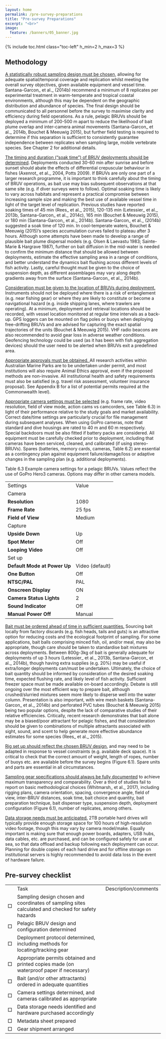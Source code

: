 ```yaml
---
layout: home
permalink: /pre-survey-preparations
title: "Pre-survey Preparations"
excerpt: "<br>"
image:
  feature: /banners/05_banner.jpg
---
```

{% include toc.html class="toc-left" h_min=2 h_max=3 %}

## Methodology

<span style="text-decoration:underline;">A statistically robust sampling design must be chosen,</span> allowing for adequate spatial/temporal coverage and replication whilst meeting the overall survey objectives, given available equipment and vessel time. Santana-Garcon_ et al._ (2014b) recommend a minimum of 8 replicates per experimental treatment in warm-temperate and tropical coastal environments, although this may be dependent on the geographic distribution and abundance of species. The final design should be communicated to all personnel before the survey to maximise clarity and efficiency during field operations. As a rule, pelagic BRUVs should be deployed a minimum of 200-500 m apart to reduce the likelihood of bait plume overlap and inter-camera animal movements (Santana-Garcon_ et al._ 2014b, Bouchet & Meeuwig 2015), but further field testing is required to determine if this separation is sufficient to consistently guarantee independence between replicates when sampling large, mobile vertebrate species. See Chapter 2 for additional details. 

<span style="text-decoration:underline;">The timing and duration (“soak time”) of BRUV deployments should be determined</span>. Deployments conducted 30-60 min after sunrise and before sunset should abate the effects of differential crepuscular behaviour in fishes (Axenrot_ et al._ 2004, Potts 2009). If BRUVs are only one part of a larger research programme, it is important to think carefully about the timing of BRUV operations, as bait use may bias subsequent observations at that same site (e.g. if diver surveys were to follow). Optimal soaking time is likely to vary across habitats and represent a practical compromise between increasing sample size and making the best use of available vessel time in light of the target level of replication. Previous studies have reported soaking times of 45 min (Rees_ et al._ 2015), 120-135 min (Letessier_ et al._ 2013b, Santana-Garcon_ et al._ 2014c), 165 min (Bouchet & Meeuwig 2015), or 180 min (Santana-Garcon_ et al._ 2014b). Santana-Garcon_ et al._ (2014b) suggested a soak time of 120 min. In cool-temperate waters, Bouchet & Meeuwig (2015)’s species accumulation curves failed to plateau after 3 hours. Although some attempts have been made to develop a range of plausible bait plume dispersal models (e.g. Olsen & Laevastu 1983; Sainte-Marie & Hargrave 1987), further on bait diffusion in the mid-water  is needed to confirm the minimum distance that should be allowed between deployments, estimate the effective sampling area in a range of conditions, and better understand the dynamics bait flushing across different levels of fish activity. Lastly, careful thought must be given to the choice of suspension depth, as different assemblages may vary along depth gradients away from the surface (Santana-Garcon_ et al._ 2014b). 

<span style="text-decoration:underline;">Consideration must be given to the location of BRUVs during deployment. </span>Instruments should not be deployed where there is a risk of entanglement (e.g. near fishing gear) or where they are likely to constitute or become a navigational hazard (e.g. inside shipping lanes, where trawlers are operating). At a minimum, deployment and retrieval locations should be recorded, with vessel location monitored at regular time intervals as a back-up. GPS loggers can be mounted on flag poles or buoys when deploying free-drifting BRUVs and are advised for capturing the exact spatial trajectories of the units (Bouchet & Meeuwig 2015). VHF radio beacons are also recommended to avoid gear loss in adverse weather conditions. Geofencing technology could be used (as it has been with fish aggregation devices) should the user need to be alerted when BRUVs exit a predefined area.

<span style="text-decoration:underline;">Appropriate approvals must be obtained. </span>All research activities within Australian Marine Parks are to be undertaken under permit, and most institutions will also require Animal Ethics approval, even if the proposed methods are non-invasive. All institutional health and safety requirements must also be satisfied (e.g. travel risk assessment, volunteer insurance proposal). See Appendix B for a list of potential permits required at the Commonwealth level).

<span style="text-decoration:underline;">Appropriate camera settings must be selected</span> (e.g. frame rate, video resolution, field of view mode, action cams vs camcorders, see Table 6.3) in light of their performance relative to the study goals and market availability. Correct date/time settings are particularly crucial for file management during subsequent analyses. When using GoPro cameras, note that standard and dive housings are rated to 40 m and 60 m respectively. Special backdoors must be also fitted if battery packs are considered. All equipment must be carefully checked prior to deployment, including that cameras have been serviced, cleaned, and calibrated (if using stereo-BRUVs). Spares (batteries, memory cards, cameras, Table 6.2) are essential as a contingency plan against equipment failure/damage/loss or adaptive changes in the sampling plan (e.g. additional deployments).

Table 6.3 Example camera settings for a pelagic BRUVs. Values reflect the use of GoPro Hero3 cameras. Options may differ in other camera models.


<table>
  <tr>
   <td>Settings
   </td>
   <td>Value
   </td>
  </tr>
  <tr>
   <td colspan="2" >Camera
   </td>
  </tr>
  <tr>
   <td><strong>Resolution </strong>
   </td>
   <td> 1080 
   </td>
  </tr>
  <tr>
   <td><strong>Frame Rate </strong>
   </td>
   <td> 25 fps
   </td>
  </tr>
  <tr>
   <td><strong>Field of View</strong>
   </td>
   <td>Medium
   </td>
  </tr>
  <tr>
   <td colspan="2" >Capture
   </td>
  </tr>
  <tr>
   <td><strong>Upside Down </strong>
   </td>
   <td> Up
   </td>
  </tr>
  <tr>
   <td><strong>Spot Meter </strong>
   </td>
   <td> Off
   </td>
  </tr>
  <tr>
   <td><strong>Looping Video </strong>
   </td>
   <td> Off
   </td>
  </tr>
  <tr>
   <td colspan="2" >Set up
   </td>
  </tr>
  <tr>
   <td><strong>Default Mode at Power Up </strong>
   </td>
   <td>Video (default)
   </td>
  </tr>
  <tr>
   <td><strong>One Button </strong>
   </td>
   <td> Off
   </td>
  </tr>
  <tr>
   <td><strong>NTSC/PAL </strong>
   </td>
   <td> PAL
   </td>
  </tr>
  <tr>
   <td><strong>Onscreen Display </strong>
   </td>
   <td> ON
   </td>
  </tr>
  <tr>
   <td><strong>Camera Status Lights </strong>
   </td>
   <td> 2
   </td>
  </tr>
  <tr>
   <td><strong>Sound Indicator </strong>
   </td>
   <td> Off
   </td>
  </tr>
  <tr>
   <td><strong>Manual Power Off </strong>
   </td>
   <td> Manual
   </td>
  </tr>
</table>


<span style="text-decoration:underline;">Bait must be ordered ahead of time in sufficient quantities.</span> Sourcing bait locally from factory discards (e.g. fish heads, tails and guts) is an attractive option for reducing costs and the ecological footprint of sampling. For some applications, bait balls comprising minced fish, oil, and/or meal, may also be appropriate, though care should be taken to standardise bait mixtures across deployments. Between 800g-3kg of bait is generally adequate for deployments of up 3 hours (Letessier_ et al._ 2013b, Santana-Garcon_ et al._ 2014b), though having extra supplies (e.g. 20%) may be useful if extra/longer deployments can/must be undertaken. Ultimately, the choice of bait quantity should be informed by consideration of the desired soaking time, expected flushing rate, and likely level of fish activity. Sufficient freezer space must be made available on-board accordingly. Debate is still ongoing over the most efficient way to prepare bait, although crushed/slurried mixtures seem more likely to disperse well into the water column. Presentation is also important, with wire mesh baskets (Santana-Garcon_ et al._ 2014b) and perforated PVC tubes (Bouchet & Meeuwig 2015) being two popular options, despite the lack of comparative studies of their relative efficiencies. Critically, recent research demonstrates that bait alone may be a biased/poor attractant for pelagic fishes, and that consideration should be given to combinations of multiple attractants associated with sight, sound, and scent to help generate more effective abundance estimates for some species (Rees_ et al._ 2015).

<span style="text-decoration:underline;">Rig set up should reflect the chosen BRUV design</span>, and may need to be adapted in response to vessel constraints (e.g. available deck space). It is critical to check that the correct amount of weight, length of ropes, number of buoys etc. are available before the survey begins (Figure 6.1). Spare units and parts are essential in all circumstances.

<span style="text-decoration:underline;">Sampling gear specifications should always be fully documented</span> to achieve maximum transparency and comparability. Over a third of studies fail to report on basic methodological choices (Whitmarsh_ et al._ 2017), including rigging plans, camera orientation, spacing, convergence angle, field of view, inter-BRUV distances, soak time, bait choice and quantity, bait preparation technique, bait dispenser type, suspension depth, deployment configuration (Figure 6.1), number of replicates, among others.

<span style="text-decoration:underline;">Data storage needs must be anticipated.</span> 2TB portable hard drives will typically provide enough storage space for 100 hours of high-resolution video footage, though this may vary by camera model/make. Equally important is making sure that enough power boards, adapters, USB hubs, data cables, etc. are purchased, and can be configured safely for use at sea, so that data offload and backup following each deployment can occur. Planning for double copies of each hard drive and for offline storage on institutional servers is highly recommended to avoid data loss in the event of hardware failure.


## Pre-survey checklist


<table>
  <tr>
   <td>
   </td>
   <td>Task
   </td>
   <td>Description/comments
   </td>
  </tr>
  <tr>
   <td>□
   </td>
   <td>Sampling design chosen and coordinates of sampling sites calculated and checked for safety hazards
   </td>
   <td>
   </td>
  </tr>
  <tr>
   <td>□
   </td>
   <td>Pelagic BRUV design and configuration determined
   </td>
   <td>
   </td>
  </tr>
  <tr>
   <td>□
   </td>
   <td>Deployment protocol determined, including methods for locating/tracking gear
   </td>
   <td>
   </td>
  </tr>
  <tr>
   <td>□
   </td>
   <td>Appropriate permits obtained and printed copies made (on waterproof paper if necessary)
   </td>
   <td>
   </td>
  </tr>
  <tr>
   <td>□
   </td>
   <td>Bait (and/or other attractants) ordered in adequate quantities
   </td>
   <td>
   </td>
  </tr>
  <tr>
   <td>□
   </td>
   <td>Camera settings determined, and cameras calibrated as appropriate
   </td>
   <td>
   </td>
  </tr>
  <tr>
   <td>□
   </td>
   <td>Data storage needs identified and hardware purchased accordingly
   </td>
   <td>
   </td>
  </tr>
  <tr>
   <td>□
   </td>
   <td>Metadata sheet prepared
   </td>
   <td>
   </td>
  </tr>
  <tr>
   <td>□
   </td>
   <td>Gear shipment arranged
   </td>
   <td>
   </td>
  </tr>
</table>


